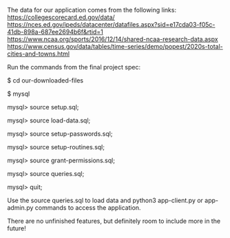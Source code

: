 The data for our application comes from the following links: https://collegescorecard.ed.gov/data/  https://nces.ed.gov/ipeds/datacenter/datafiles.aspx?sid=e17cda03-f05c-41db-898a-687ee2694b6f&rtid=1 https://www.ncaa.org/sports/2016/12/14/shared-ncaa-research-data.aspx      https://www.census.gov/data/tables/time-series/demo/popest/2020s-total-cities-and-towns.html

Run the commands from the final project spec: 

$ cd our-downloaded-files

$ mysql

mysql> source setup.sql;

mysql> source load-data.sql;

mysql> source setup-passwords.sql;

mysql> source setup-routines.sql;

mysql> source grant-permissions.sql;

mysql> source queries.sql; 

mysql> quit;

Use the source queries.sql to load data and python3 app-client.py or app-admin.py commands to access the application.

There are no unfinished features, but definitely room to include more in the future!
